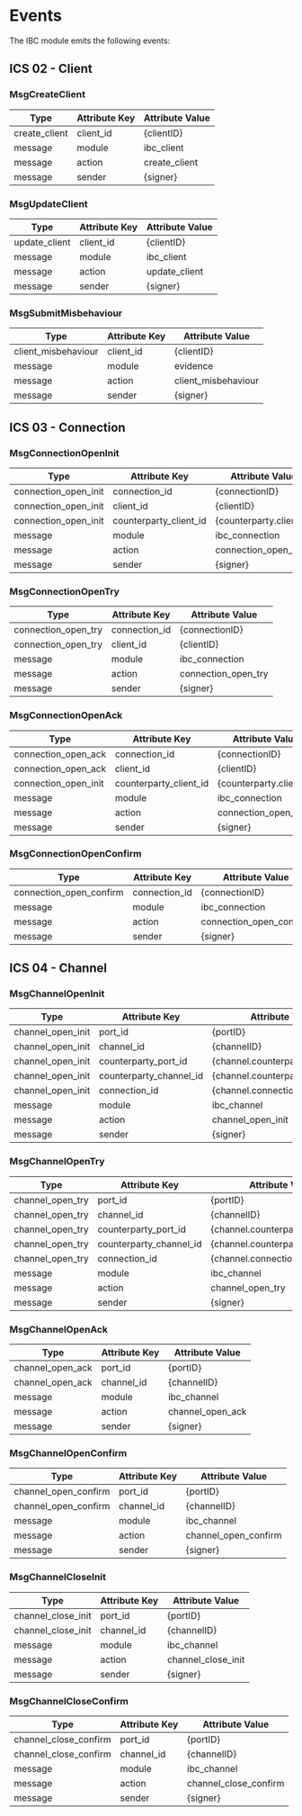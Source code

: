 <!--
order: 6
-->

# Events

The IBC module emits the following events:

## ICS 02 - Client

### MsgCreateClient

| Type          | Attribute Key | Attribute Value |
|---------------|---------------|-----------------|
| create_client | client_id     | {clientID}      |
| message       | module        | ibc_client      |
| message       | action        | create_client   |
| message       | sender        | {signer}        |

### MsgUpdateClient

| Type          | Attribute Key | Attribute Value |
|---------------|---------------|-----------------|
| update_client | client_id     | {clientID}      |
| message       | module        | ibc_client      |
| message       | action        | update_client   |
| message       | sender        | {signer}        |

### MsgSubmitMisbehaviour

| Type                | Attribute Key | Attribute Value     |
|---------------------|---------------|---------------------|
| client_misbehaviour | client_id     | {clientID}          |
| message             | module        | evidence            |
| message             | action        | client_misbehaviour |
| message             | sender        | {signer}            |

## ICS 03 - Connection

### MsgConnectionOpenInit

| Type                 | Attribute Key          | Attribute Value         |
|----------------------|------------------------|-------------------------|
| connection_open_init | connection_id          | {connectionID}          |
| connection_open_init | client_id              | {clientID}              |
| connection_open_init | counterparty_client_id | {counterparty.clientID} |
| message              | module                 | ibc_connection          |
| message              | action                 | connection_open_init    |
| message              | sender                 | {signer}                |

### MsgConnectionOpenTry

| Type                | Attribute Key | Attribute Value     |
|---------------------|---------------|---------------------|
| connection_open_try | connection_id | {connectionID}      |
| connection_open_try | client_id     | {clientID}          |
| message             | module        | ibc_connection      |
| message             | action        | connection_open_try |
| message             | sender        | {signer}            |

### MsgConnectionOpenAck

| Type                 | Attribute Key          | Attribute Value         |
|----------------------|------------------------|-------------------------|
| connection_open_ack  | connection_id          | {connectionID}          |
| connection_open_ack  | client_id              | {clientID}              |
| connection_open_init | counterparty_client_id | {counterparty.clientID} |
| message              | module                 | ibc_connection          |
| message              | action                 | connection_open_ack     |
| message              | sender                 | {signer}                |

### MsgConnectionOpenConfirm

| Type                    | Attribute Key | Attribute Value         |
|-------------------------|---------------|-------------------------|
| connection_open_confirm | connection_id | {connectionID}          |
| message                 | module        | ibc_connection          |
| message                 | action        | connection_open_confirm |
| message                 | sender        | {signer}                |

## ICS 04 - Channel

### MsgChannelOpenInit

| Type              | Attribute Key           | Attribute Value                  |
|-------------------|-------------------------|----------------------------------|
| channel_open_init | port_id                 | {portID}                         |
| channel_open_init | channel_id              | {channelID}                      |
| channel_open_init | counterparty_port_id    | {channel.counterparty.portID}    |
| channel_open_init | counterparty_channel_id | {channel.counterparty.channelID} |
| channel_open_init | connection_id           | {channel.connectionHops}         |
| message           | module                  | ibc_channel                      |
| message           | action                  | channel_open_init                |
| message           | sender                  | {signer}                         |

### MsgChannelOpenTry

| Type             | Attribute Key           | Attribute Value                  |
|------------------|-------------------------|----------------------------------|
| channel_open_try | port_id                 | {portID}                         |
| channel_open_try | channel_id              | {channelID}                      |
| channel_open_try | counterparty_port_id    | {channel.counterparty.portID}    |
| channel_open_try | counterparty_channel_id | {channel.counterparty.channelID} |
| channel_open_try | connection_id           | {channel.connectionHops}         |
| message          | module                  | ibc_channel                      |
| message          | action                  | channel_open_try                 |
| message          | sender                  | {signer}                         |

### MsgChannelOpenAck

| Type             | Attribute Key | Attribute Value  |
|------------------|---------------|------------------|
| channel_open_ack | port_id       | {portID}         |
| channel_open_ack | channel_id    | {channelID}      |
| message          | module        | ibc_channel      |
| message          | action        | channel_open_ack |
| message          | sender        | {signer}         |

### MsgChannelOpenConfirm

| Type                 | Attribute Key | Attribute Value      |
|----------------------|---------------|----------------------|
| channel_open_confirm | port_id       | {portID}             |
| channel_open_confirm | channel_id    | {channelID}          |
| message              | module        | ibc_channel          |
| message              | action        | channel_open_confirm |
| message              | sender        | {signer}             |

### MsgChannelCloseInit

| Type               | Attribute Key | Attribute Value    |
|--------------------|---------------|--------------------|
| channel_close_init | port_id       | {portID}           |
| channel_close_init | channel_id    | {channelID}        |
| message            | module        | ibc_channel        |
| message            | action        | channel_close_init |
| message            | sender        | {signer}           |

### MsgChannelCloseConfirm

| Type                  | Attribute Key | Attribute Value       |
|-----------------------|---------------|-----------------------|
| channel_close_confirm | port_id       | {portID}              |
| channel_close_confirm | channel_id    | {channelID}           |
| message               | module        | ibc_channel           |
| message               | action        | channel_close_confirm |
| message               | sender        | {signer}              |

